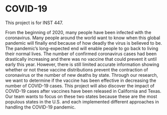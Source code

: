 # COVID-19

This project is for INST 447.

From the beginning of 2020, many people have been infected with the coronavirus. 
Many people around the world want to know when this global pandemic will finally end because of how deadly the virus is believed to be. 
The pandemic’s long-expected end will enable people to go back to living their normal lives. 
The number of confirmed coronavirus cases had been drastically increasing and there was no vaccine that could prevent it until early this year. 
However, there is still limited accurate information showing whether or not these vaccine distributions prevent the contraction of coronavirus or the number of new deaths by state. 
Through our research, we want to determine if the vaccine has been effective in decreasing the number of COVID-19 cases. 
This project will also discover the impact of COVID-19 cases after vaccines have been released in California and Texas. 
Our team wants to focus on these two states because these are the most populous states in the U.S. and each implemented different approaches in handling the COVID-19 pandemic.

